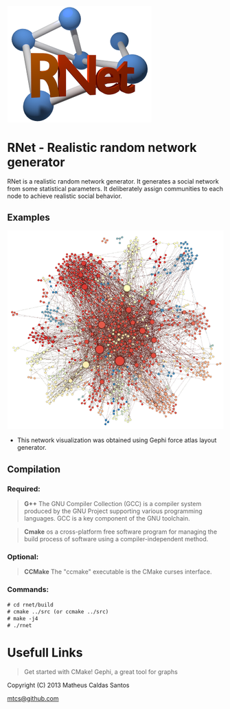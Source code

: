 ![RNet](res/net2-small.png)

# RNet - Realistic random network generator

RNet is a realistic random network generator. It generates a social network from
some statistical parameters. It deliberately assign communities to each node to 
achieve realistic social behavior.

## Examples

![1000 node RNet](res/rnet1000.png "1000 node RNet*")

* This network visualization was obtained using Gephi force atlas layout generator.


## Compilation

### Required:

> __G++__ The GNU Compiler Collection (GCC) is a compiler system produced by the
	GNU Project supporting various programming languages. GCC is a key
	component of the GNU toolchain.
	
> __Cmake__ os a cross-platform free software program for managing the build
        process of software using a compiler-independent method.

### Optional:

> __CCMake__ The "ccmake" executable is the CMake curses interface.

### Commands:

	# cd rnet/build
	# cmake ../src (or ccmake ../src)
	# make -j4
	# ./rnet

# Usefull Links

> Get started with CMake!
> Gephi, a great tool for graphs

Copyright (C) 2013 Matheus Caldas Santos

mtcs@github.com
